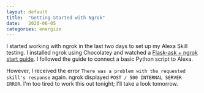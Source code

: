 ```yaml
---
layout: default
title:  "Getting Started with Ngrok"
date:   2020-06-05
categories: energize
---
```


I started working with ngrok in the last two days to set up my Alexa Skill
testing. I installed ngrok using Chocolatey and watched a [Flask-ask + ngrok
start guide](https://www.youtube.com/watch?v=eC2zi4WIFX0). I followed the guide
to connect a basic Python script to Alexa.

However, I received the error `There was a problem with the requested skill's
response` again. ngrok displayed `POST / 500 INTERNAL SERVER ERROR`. I'm too
tired to work this out tonight; I'll take a look tomorrow.

